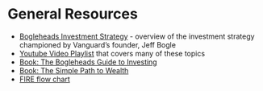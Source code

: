 # General Resources

- [Bogleheads Investment Strategy](https://www.bogleheads.org/wiki/Bogleheads%C2%AE_investment_philosophy) - overview of the investment strategy championed by Vanguard’s founder, Jeff Bogle
- [Youtube Video Playlist](https://www.youtube.com/playlist?list=PL21534875BFC50EEE) that covers many of these topics
- [Book: The Bogleheads Guide to Investing](https://www.amazon.com/Bogleheads-Guide-Investing-Mel-Lindauer/dp/1119847672?crid=2L784VF145BV9&keywords=bogleheads&qid=1704316523&s=books&sprefix=bogleheads,stripbooks,107&sr=1-1)
- [Book: The Simple Path to Wealth](https://a.co/d/e9GBqaB)
- [FIRE flow chart](https://u.cubeupload.com/demonlesondledon/FinFlowChartv43.png)
